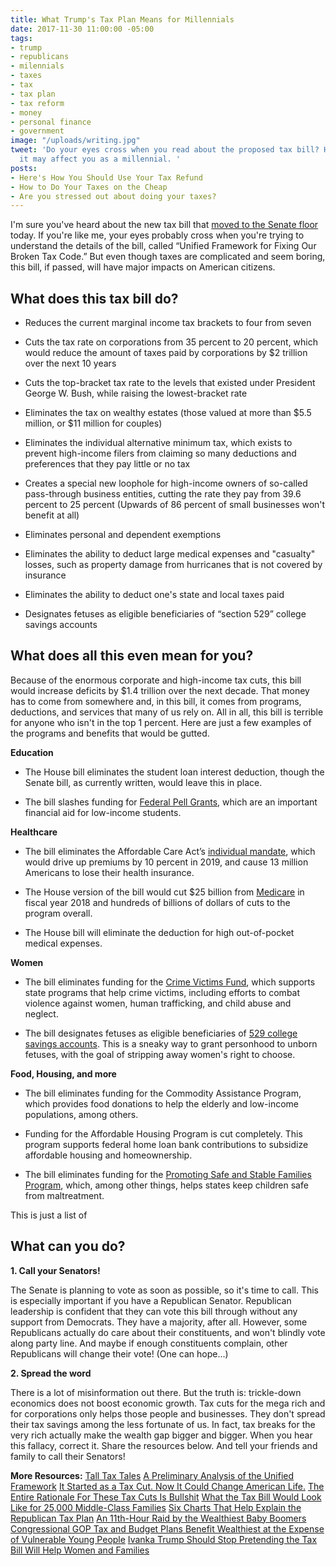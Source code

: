 ```yaml
---
title: What Trump's Tax Plan Means for Millennials
date: 2017-11-30 11:00:00 -05:00
tags:
- trump
- republicans
- milennials
- taxes
- tax
- tax plan
- tax reform
- money
- personal finance
- government
image: "/uploads/writing.jpg"
tweet: 'Do your eyes cross when you read about the proposed tax bill? Here''s how
  it may affect you as a millennial. '
posts:
- Here's How You Should Use Your Tax Refund
- How to Do Your Taxes on the Cheap
- Are you stressed out about doing your taxes?
---
```


I'm sure you've heard about the new tax bill that [moved to the Senate floor](https://www.nytimes.com/2017/11/30/us/politics/tax-overhaul-senate-debate.html) today. If you're like me, your eyes probably cross when you're trying to understand the details of the bill, called “Unified Framework for Fixing Our Broken Tax Code.” But even though taxes are complicated and seem boring, this bill, if passed, will have major impacts on American citizens.

## What does this tax bill do?

* Reduces the current marginal income tax brackets to four from seven

* Cuts the tax rate on corporations from 35 percent to 20 percent, which would reduce the amount of taxes paid by corporations by $2 trillion over the next 10 years

* Cuts the top-bracket tax rate to the levels that existed under President George W. Bush, while raising the lowest-bracket rate

* Eliminates the tax on wealthy estates (those valued at more than $5.5 million, or $11 million for couples)

* Eliminates the individual alternative minimum tax, which exists to prevent high-income filers from claiming so many deductions and preferences that they pay little or no tax

* Creates a special new loophole for high-income owners of so-called pass-through business entities, cutting the rate they pay from 39.6 percent to 25 percent (Upwards of 86 percent of small businesses won't benefit at all)

* Eliminates personal and dependent exemptions

* Eliminates the ability to deduct large medical expenses and "casualty" losses, such as property damage from hurricanes that is not covered by insurance

* Eliminates the ability to deduct one's state and local taxes paid

* Designates fetuses as eligible beneficiaries of “section 529” college savings accounts

## What does all this even mean for you?

Because of the enormous corporate and high-income tax cuts, this bill would increase deficits by $1.4 trillion over the next decade. That money has to come from somewhere and, in this bill, it comes from programs, deductions, and services that many of us rely on. All in all, this bill is terrible for anyone who isn't in the top 1 percent. Here are just a few examples of the programs and benefits that would be gutted.

**Education**

* The House bill eliminates the student loan interest deduction, though the Senate bill, as currently written, would leave this in place.

* The bill slashes funding for [Federal Pell Grants](https://studentaid.ed.gov/sa/types/grants-scholarships/pell), which are an important financial aid for low-income students.

**Healthcare**

* The bill eliminates the Affordable Care Act’s [individual mandate](https://www.healthcare.gov/fees/fee-for-not-being-covered/), which would drive up premiums by 10 percent in 2019, and cause 13 million Americans to lose their health insurance.

* The House version of the bill would cut $25 billion from [Medicare](https://www.medicare.gov/sign-up-change-plans/decide-how-to-get-medicare/whats-medicare/what-is-medicare.html) in fiscal year 2018 and hundreds of billions of dollars of cuts to the program overall.

* The House bill will eliminate the deduction for high out-of-pocket medical expenses.

**Women**

* The bill eliminates funding for the [Crime Victims Fund](https://www.ovc.gov/about/victimsfund.html), which supports state programs that help crime victims, including efforts to combat violence against women, human trafficking, and child abuse and neglect.

* The bill designates fetuses as eligible beneficiaries of [529 college savings accounts](https://www.sec.gov/reportspubs/investor-publications/investorpubsintro529htm.html). This is a sneaky way to grant personhood to unborn fetuses, with the goal of stripping away women's right to choose.

**Food, Housing, and more**

* The bill eliminates funding for the Commodity Assistance Program, which provides food donations to help the elderly and low-income populations, among others.

* Funding for the Affordable Housing Program is cut completely. This program supports federal home loan bank contributions to subsidize affordable housing and homeownership.

* The bill eliminates funding for the [Promoting Safe and Stable Families Program](https://www.acf.hhs.gov/cb/resource/pssf-title-iv-b-subpart-2-ssa), which, among other things, helps states keep children safe from maltreatment.

This is just a list of 

## What can you do?

**1. Call your Senators!**

The Senate is planning to vote as soon as possible, so it's time to call. This is especially important if you have a Republican Senator. Republican leadership is confident that they can vote this bill through without any support from Democrats. They have a majority, after all. However, some Republicans actually do care about their constituents, and won't blindly vote along party line. And maybe if enough constituents complain, other Republicans will change their vote! (One can hope...)

**2. Spread the word**

There is a lot of misinformation out there. But the truth is: trickle-down economics does not boost economic growth. Tax cuts for the mega rich and for corporations only helps those people and businesses. They don't spread their tax savings among the less fortunate of us. In fact, tax breaks for the very rich actually make the wealth gap bigger and bigger. When you hear this fallacy, correct it. Share the resources below. And tell your friends and family to call their Senators!

**More Resources:**
[Tall Tax Tales](https://www.usnews.com/opinion/economic-intelligence/articles/2017-10-02/donald-trump-and-the-gop-are-trumpeting-tax-reform-that-benefits-the-rich)
[A Preliminary Analysis of the Unified Framework](http://www.taxpolicycenter.org/publications/preliminary-analysis-unified-framework)
[It Started as a Tax Cut. Now It Could Change American Life.](https://mobile.nytimes.com/2017/11/29/business/republican-tax-cut.html?_r=0&referer=http%3A%2F%2Fm.facebook.com)
[The Entire Rationale For These Tax Cuts Is Bullshit](https://splinternews.com/the-entire-rationale-for-these-tax-cuts-is-bullshit-1819135455)
[What the Tax Bill Would Look Like for 25,000 Middle-Class Families](https://www.nytimes.com/interactive/2017/11/28/upshot/what-the-tax-bill-would-look-like-for-25000-middle-class-families.html?hp&action=click&pgtype=Homepage&clickSource=g-artboard\+g-artboard-v3&module=b-lede-package-region&region=top-news&WT.nav=top-news)
[Six Charts That Help Explain the Republican Tax Plan](https://www.nytimes.com/interactive/2017/09/27/us/politics/six-charts-to-explain-the-republican-tax-plan.html?_r=0)
[An 11th-Hour Raid by the Wealthiest Baby Boomers](https://www.theatlantic.com/politics/archive/2017/11/young-people-will-foot-the-bill-for-the-gops-tax-plan/547097/?utm_source=atlfb)
[Congressional GOP Tax and Budget Plans Benefit Wealthiest at the Expense of Vulnerable Young People](http://genprogress.org/voices/2017/11/22/45990/congressional-gop-tax-budget-plans-benefit-wealthiest-expense-vulnerable-young-people/)
[Ivanka Trump Should Stop Pretending the Tax Bill Will Help Women and Families](https://www.americanprogress.org/issues/women/news/2017/11/27/443288/ivanka-trump-stop-pretending-tax-bill-will-help-women-families/)